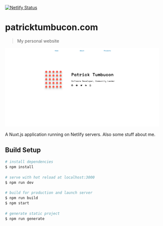 [![Netlify Status](https://api.netlify.com/api/v1/badges/4ce3da1f-f89f-4b37-b1c9-34a7a75e7e84/deploy-status)](https://app.netlify.com/sites/patricktumbucon/deploys)
# patricktumbucon.com

> My personal website

<img src="static/Screenshot_2019-06-09 Patrick Tumbucon.png" width=1000/>

A Nuxt.js application running on Netlify servers. Also some stuff about me.

## Build Setup

``` bash
# install dependencies
$ npm install

# serve with hot reload at localhost:3000
$ npm run dev

# build for production and launch server
$ npm run build
$ npm start

# generate static project
$ npm run generate
```
